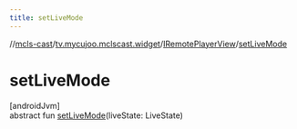```yaml
---
title: setLiveMode
---
```

//[mcls-cast](../../../index.html)/[tv.mycujoo.mclscast.widget](../index.html)/[IRemotePlayerView](index.html)/[setLiveMode](set-live-mode.html)



# setLiveMode



[androidJvm]\
abstract fun [setLiveMode](set-live-mode.html)(liveState: LiveState)





